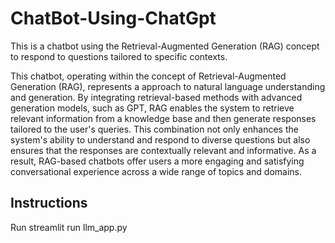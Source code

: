 # ChatBot-Using-ChatGpt
This is a chatbot using the Retrieval-Augmented Generation (RAG) concept to respond to questions tailored to specific contexts.

This chatbot, operating within the concept of Retrieval-Augmented Generation (RAG), represents a approach to natural language understanding and generation. By integrating retrieval-based methods with advanced generation models, such as GPT, RAG enables the system to retrieve relevant information from a knowledge base and then generate responses tailored to the user's queries. This combination not only enhances the system's ability to understand and respond to diverse questions but also ensures that the responses are contextually relevant and informative. As a result, RAG-based chatbots offer users a more engaging and satisfying conversational experience across a wide range of topics and domains.

## Instructions

Run streamlit run llm_app.py
